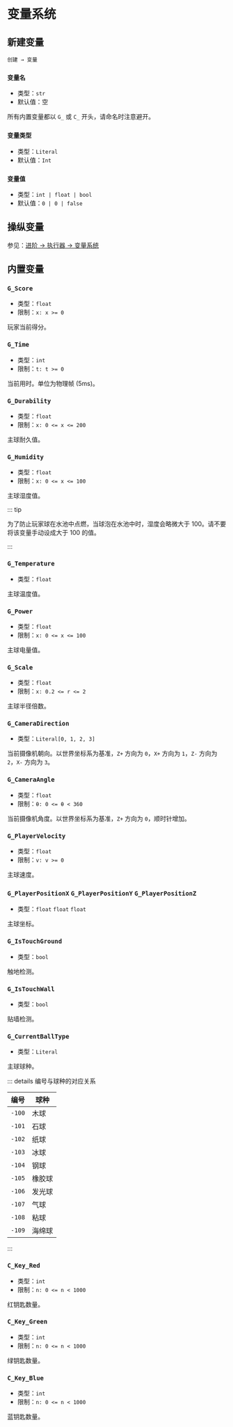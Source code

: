 # 变量系统

## 新建变量

`创建 → 变量`

### `变量名`

- 类型：`str`
- 默认值：空

所有内置变量都以 `G_` 或 `C_` 开头，请命名时注意避开。

### `变量类型`

- 类型：`Literal`
- 默认值：`Int`

### `变量值`

- 类型：`int | float | bool`
- 默认值：`0 | 0 | false`

## 操纵变量

参见：[进阶 → 执行器 → 变量系统](/advanced/executor.md#变量系统)

## 内置变量

### `G_Score`

- 类型：`float`
- 限制：`x: x >= 0`

玩家当前得分。

### `G_Time`

- 类型：`int`
- 限制：`t: t >= 0`

当前用时。单位为物理帧 (5ms)。

### `G_Durability`

- 类型：`float`
- 限制：`x: 0 <= x <= 200`

主球耐久值。

### `G_Humidity`

- 类型：`float`
- 限制：`x: 0 <= x <= 100`

主球湿度值。

::: tip

为了防止玩家球在水池中点燃，当球泡在水池中时，湿度会略微大于 100。请不要将该变量手动设成大于 100 的值。

:::

### `G_Temperature`

- 类型：`float`

主球温度值。

### `G_Power`

- 类型：`float`
- 限制：`x: 0 <= x <= 100`

主球电量值。

### `G_Scale`

- 类型：`float`
- 限制：`x: 0.2 <= r <= 2`

主球半径倍数。

### `G_CameraDirection` <badge text="四向视角"/>

- 类型：`Literal[0, 1, 2, 3]`

当前摄像机朝向。以世界坐标系为基准，`Z+` 方向为 `0`，`X+` 方向为 `1`，`Z-` 方向为 `2`，`X-` 方向为 `3`。

### `G_CameraAngle` <badge text="自由视角"/>

- 类型：`float`
- 限制：`θ: 0 <= θ < 360`

当前摄像机角度。以世界坐标系为基准，`Z+` 方向为 `0`，顺时针增加。

### `G_PlayerVelocity` <badge text="只读" type="warning"/>

- 类型：`float`
- 限制：`v: v >= 0`

主球速度。

### `G_PlayerPositionX` `G_PlayerPositionY` `G_PlayerPositionZ` <badge text="只读" type="warning"/>

- 类型：`float` `float` `float`

主球坐标。

### `G_IsTouchGround`

- 类型：`bool`

触地检测。

### `G_IsTouchWall`

- 类型：`bool`

贴墙检测。

### `G_CurrentBallType`

- 类型：`Literal`

主球球种。

::: details 编号与球种的对应关系

| 编号   | 球种   |
| ------ | ------ |
| `-100` | 木球   |
| `-101` | 石球   |
| `-102` | 纸球   |
| `-103` | 冰球   |
| `-104` | 钢球   |
| `-105` | 橡胶球 |
| `-106` | 发光球 |
| `-107` | 气球   |
| `-108` | 粘球   |
| `-109` | 海绵球 |

:::

### `C_Key_Red`

- 类型：`int`
- 限制：`n: 0 <= n < 1000`

红钥匙数量。

### `C_Key_Green`

- 类型：`int`
- 限制：`n: 0 <= n < 1000`

绿钥匙数量。

### `C_Key_Blue`

- 类型：`int`
- 限制：`n: 0 <= n < 1000`

蓝钥匙数量。
